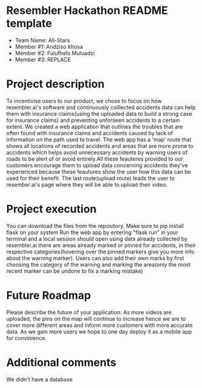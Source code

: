 # Resembler Hackathon README template

- Team Name: All-Stars
- Member #1: Andziso khosa
- Member #2: Fulufhelo Muluadzi
- Member #3: REPLACE

# Project description
To incentivise users to our product, we chose to focus on how resembler.ai's software and continuously colllected accidents data can help them with insurance claims(using the uploaded data to build a strong case for insurance claims) and preventing unforseen accidents to a certain extent. We created a web application that outlines the troubles that are often found with insurance
claims and accidents caused by lack of information on the path used to travel. The web app has a 'map' route that shows all locations of recorded accidents and areas that are more prone to accidents which helps avoid unnecessary accidents by warning users of roads to be alert of or avoid entirely.All these feauteres provided to our customers encourage them to upload data concerning accidents they've experienced because these feautures show the user how this data can be used for their benefit. The last route(upload route) leads the user to resember.ai's page where they will be able to upload their video.
# Project execution
You can download the files from the repository. 
Make sure to pip install flask on your system
Run the web app by entering "flask run" in your terminal and a local session should open
using data already collected by resembler.ai there are areas already marked or pinned for accidents, in their respective categories(hovering over the pinned markers give you more info about the warning marker).
Users can also add their own marks by first choosing the category of the warning and marking the area(only the most recent marker can be undone to fix a marking mistake)
# Future Roadmap
Please describe the future of your application: 
As more videos are uploaded, the pins on the map will continue to increase hence we are to cover more different areas and inform more customers with more accurate data. 
As we gain more users we hope to one day deploy it as a mobile app for convinience.
# Additional comments
We didn't have a database
